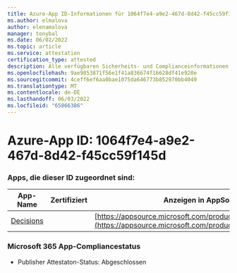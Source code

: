 ```yaml
---
title: Azure-App ID-Informationen für 1064f7e4-a9e2-467d-8d42-f45cc59f145d
ms.author: elmalova
author: elenamalova
manager: tonybal
ms.date: 06/02/2022
ms.topic: article
ms.service: attestation
certification_type: attested
description: Alle verfügbaren Sicherheits- und Complianceinformationen für 1064f7e4-a9e2-467d-8d42-f45cc59f145d.
ms.openlocfilehash: 9ae9853871f56e1f41a836674f16628df41e920e
ms.sourcegitcommit: 4ceff6ef6aa0bae1075da646773b852970bb4049
ms.translationtype: MT
ms.contentlocale: de-DE
ms.lasthandoff: 06/03/2022
ms.locfileid: "65866386"
---
```

# <a name="azure-app-id-1064f7e4-a9e2-467d-8d42-f45cc59f145d"></a>Azure-App ID: 1064f7e4-a9e2-467d-8d42-f45cc59f145d


### <a name="apps-associated-with-this-id"></a>Apps, die dieser ID zugeordnet sind:
| **App-Name** | **Zertifiziert** | **Anzeigen in AppSource** |
|--------------|---------------|-----------------------|
| [Decisions](../forward/WA104381880.md) |  | [https://appsource.microsoft.com/product/office/WA104381880](https://appsource.microsoft.com/product/office/WA104381880) |

### <a name="microsoft-365-app-compliance-status"></a>Microsoft 365 App-Compliancestatus
- Publisher Attestaton-Status: Abgeschlossen
